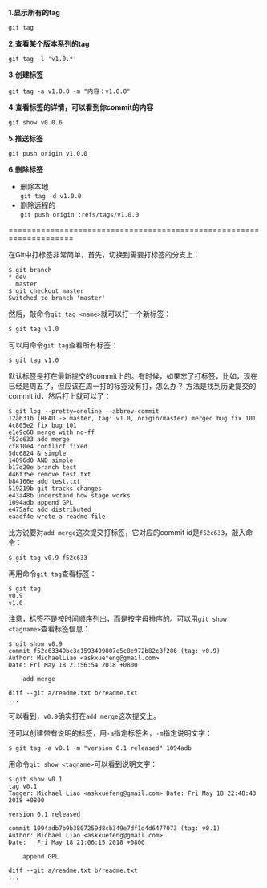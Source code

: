 **1.显示所有的tag**  

`git tag`  

**2.查看某个版本系列的tag**

`git tag -l 'v1.0.*'`

**3.创建标签**

`git tag -a v1.0.0 -m "内容：v1.0.0"`

**4.查看标签的详情，可以看到你commit的内容**

`git show v0.0.6`

**5.推送标签**

`git push origin v1.0.0`

**6.删除标签** 
* 删除本地  
 `git tag -d v1.0.0`
* 删除远程的  
`git push origin :refs/tags/v1.0.0`


====================================================================  

在Git中打标签非常简单，首先，切换到需要打标签的分支上：   
```
$ git branch
* dev
  master
$ git checkout master
Switched to branch 'master'
```
然后，敲命令`git tag <name>`就可以打一个新标签： 

`$ git tag v1.0 `

可以用命令`git tag`查看所有标签： 
``` 
$ git tag v1.0
```

默认标签是打在最新提交的commit上的。有时候，如果忘了打标签，比如，现在已经是周五了，但应该在周一打的标签没有打，怎么办？
方法是找到历史提交的commit id，然后打上就可以了： 
```
$ git log --pretty=oneline --abbrev-commit
12a631b (HEAD -> master, tag: v1.0, origin/master) merged bug fix 101
4c805e2 fix bug 101
e1e9c68 merge with no-ff
f52c633 add merge
cf810e4 conflict fixed
5dc6824 & simple
14096d0 AND simple
b17d20e branch test
d46f35e remove test.txt
b84166e add test.txt
519219b git tracks changes
e43a48b understand how stage works
1094adb append GPL
e475afc add distributed
eaadf4e wrote a readme file
```

比方说要对`add merge`这次提交打标签，它对应的commit id是`f52c633`，敲入命令：

`$ git tag v0.9 f52c633`

再用命令`git tag`查看标签： 
``` 
$ git tag 
v0.9 
v1.0
```

注意，标签不是按时间顺序列出，而是按字母排序的。可以用`git show
<tagname>`查看标签信息： 
``` 
$ git show v0.9 
commit f52c63349bc3c1593499807e5c8e972b82c8f286 (tag: v0.9) 
Author: MichaelLiao <askxuefeng@gmail.com> 
Date: Fri May 18 21:56:54 2018 +0800

    add merge

diff --git a/readme.txt b/readme.txt
...
```
可以看到，`v0.9`确实打在`add merge`这次提交上。

还可以创建带有说明的标签，用`-a`指定标签名，`-m`指定说明文字： 

`$ git tag -a v0.1 -m "version 0.1 released" 1094adb`

用命令`git show <tagname>`可以看到说明文字： 
``` 
$ git show v0.1 
tag v0.1
Tagger: Michael Liao <askxuefeng@gmail.com> Date: Fri May 18 22:48:43
2018 +0800

version 0.1 released

commit 1094adb7b9b3807259d8cb349e7df1d4d6477073 (tag: v0.1)
Author: Michael Liao <askxuefeng@gmail.com>
Date:   Fri May 18 21:06:15 2018 +0800

    append GPL

diff --git a/readme.txt b/readme.txt
...
```


